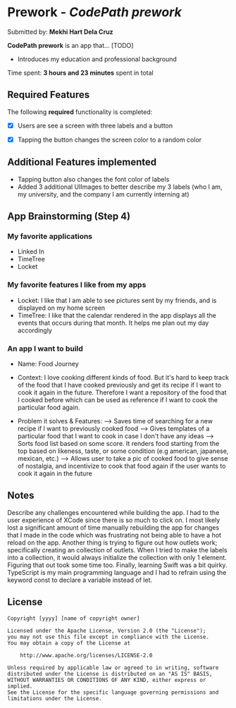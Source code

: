 # Prework - *CodePath prework*

Submitted by: **Mekhi Hart Dela Cruz**

**CodePath prework** is an app that... [TODO] 
- Introduces my education and professional background


Time spent: **3 hours and 23 minutes** spent in total

## Required Features

The following **required** functionality is completed:

- [x] Users are see a screen with three labels and a button
- [x] Tapping the button changes the screen color to a random color
 
 
## Additional Features implemented
- Tapping button also changes the font color of labels
- Added 3 additional UIImages to better describe my 3 labels (who I am, my university, and the company I am currently interning at)

## App Brainstorming (Step 4)

### My favorite applications
- Linked In
- TimeTree
- Locket

### My favorite features I like from my apps
- Locket: I like that I am able to see pictures sent by my friends, and is displayed on my home screen
- TimeTree: I like that the calendar rendered in the app displays all the events that occurs during that month. It helps me plan out my day accordingly

### An app I want to build
- Name: Food Journey
- Context: I love cooking different kinds of food. But it's hard to keep track of the food that I have cooked previously and get its recipe if I want to cook it again in the future. Therefore I want a repository of the food that I cooked before which can be used as reference if I want to cook the particular food again. 

- Problem it solves & Features: 
--> Saves time of searching for a new recipe if I want to previously cooked food
--> Gives templates of a particular food that I want to cook in case I don't have any ideas
--> Sorts food list based on some score. It renders food starting from the top based on likeness, taste, or some condition (e.g american, japanese, mexican, etc.)
--> Allows user to take a pic of cooked food to give sense of nostalgia, and incentivize to cook that food again if the user wants to cook it again in the future

## Notes

Describe any challenges encountered while building the app.
I had to the user experience of XCode since there is so much to click on. I most likely lost a significant amount of time manually rebuilding the app for changes that I made in the code which was frustrating not being able to have a hot reload on the app. Another thing is trying to figure out how outlets work; specifically creating an collection of outlets. When I tried to make the labels into a collection, it would always initialize the collection with only 1 element. Figuring that out took some time too. Finally, learning Swift was a bit quirky. TypeScript is my main programming language and I had to refrain using the keyword const to declare a variable instead of let. 

## License

    Copyright [yyyy] [name of copyright owner]

    Licensed under the Apache License, Version 2.0 (the "License");
    you may not use this file except in compliance with the License.
    You may obtain a copy of the License at

        http://www.apache.org/licenses/LICENSE-2.0

    Unless required by applicable law or agreed to in writing, software
    distributed under the License is distributed on an "AS IS" BASIS,
    WITHOUT WARRANTIES OR CONDITIONS OF ANY KIND, either express or implied.
    See the License for the specific language governing permissions and
    limitations under the License.
